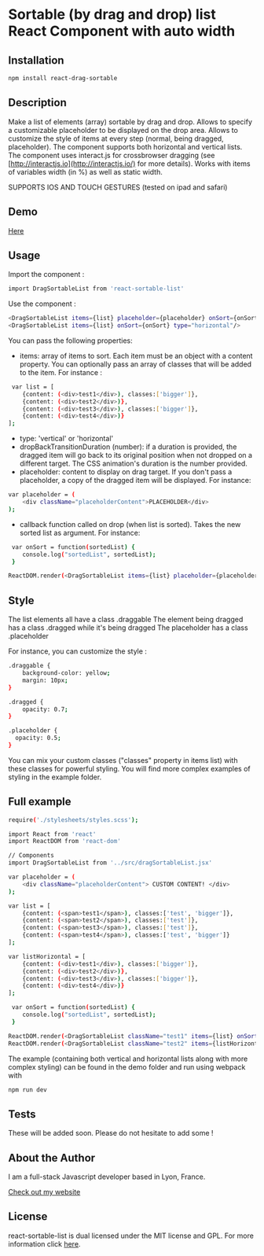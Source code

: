 Sortable (by drag and drop) list React Component with auto width
===

## Installation

```bash
npm install react-drag-sortable
```

## Description

Make a list of elements (array) sortable by drag and drop. Allows to specify a customizable placeholder to be displayed on the drop area.
Allows to customize the style of items at every step (normal, being dragged, placeholder).
The component supports both horizontal and vertical lists. The component uses interact.js for crossbrowser dragging (see [http://interactjs.io](http://interactjs.io/) for more details).
Works with items of variables width (in %)  as well as static width.

SUPPORTS IOS AND TOUCH GESTURES (tested on ipad and safari)

## Demo

[Here](http://experiments.thomschell.com/react-drag-sortable/demo/dist)

## Usage

Import the component :

```bash
import DragSortableList from 'react-sortable-list'
```

Use the component :
```bash
<DragSortableList items={list} placeholder={placeholder} onSort={onSort} dropBackTransitionDuration={0.3} type="vertical"/>
<DragSortableList items={list} onSort={onSort} type="horizontal"/>
```

You can pass the following properties:
- items: array of items to sort. Each item must be an object with a content property. You can optionally pass an array of classes that will be added to the item. For instance :
```bash
 var list = [
    {content: (<div>test1</div>), classes:['bigger']},
    {content: (<div>test2</div>)},
    {content: (<div>test3</div>), classes:['bigger']},
    {content: (<div>test4</div>)}
];
```
- type: 'vertical' or 'horizontal'
- dropBackTransitionDuration (number): if a duration is provided, the dragged item will go back to its original position when not dropped on a different target. The CSS animation's duration is the number provided.
- placeholder: content to display on drag target. If you don't pass a placeholder, a copy of the dragged item will be displayed. For instance:
```bash
var placeholder = (
    <div className="placeholderContent">PLACEHOLDER</div>
);
```
- callback function called on drop (when list is sorted). Takes the new sorted list as argument. For instance:
```bash
 var onSort = function(sortedList) {
    console.log("sortedList", sortedList);
 }
```
```bash
ReactDOM.render(<DragSortableList items={list} placeholder={placeholder} onSort={onSort} type="vertical"/>, document.getElementById('main'));
```

## Style

The list elements all have a class .draggable
The element being dragged has a class .dragged while it's being dragged
The placeholder has a class .placeholder

For instance, you can customize the style :

```bash
.draggable {
    background-color: yellow;
    margin: 10px;
}

.dragged {
    opacity: 0.7;
}

.placeholder {
  opacity: 0.5;
}
```
You can mix your custom classes ("classes" property in items list) with these classes for powerful styling.
You will find more complex examples of styling in the example folder.

## Full example

```bash
require('./stylesheets/styles.scss');

import React from 'react'
import ReactDOM from 'react-dom'

// Components
import DragSortableList from '../src/dragSortableList.jsx'

var placeholder = (
	<div className="placeholderContent"> CUSTOM CONTENT! </div>
);

var list = [
 	{content: (<span>test1</span>), classes:['test', 'bigger']},
 	{content: (<span>test2</span>), classes:['test']},
 	{content: (<span>test3</span>), classes:['test']},
 	{content: (<span>test4</span>), classes:['test', 'bigger']}
];

var listHorizontal = [
 	{content: (<div>test1</div>), classes:['bigger']},
 	{content: (<div>test2</div>)},
 	{content: (<div>test3</div>), classes:['bigger']},
 	{content: (<div>test4</div>)}
];

 var onSort = function(sortedList) {
 	console.log("sortedList", sortedList);
 }

ReactDOM.render(<DragSortableList className="test1" items={list} onSort={onSort} dropBackTransitionDuration={0.3} type="vertical"/>, document.getElementById('example1'));
ReactDOM.render(<DragSortableList className="test2" items={listHorizontal} placeholder={placeholder} onSort={onSort} type="horizontal"/>, document.getElementById('example2'));
```

The example (containing both vertical and horizontal lists along with more complex styling) can be found in the demo folder and run using webpack with
```bash
npm run dev
```

## Tests

These will be added soon. Please do not hesitate to add some !

## About the Author

I am a full-stack Javascript developer based in Lyon, France.

[Check out my website](http://www.thomschell.com)

## License

react-sortable-list is dual licensed under the MIT license and GPL.
For more information click [here](https://opensource.org/licenses/MIT).
